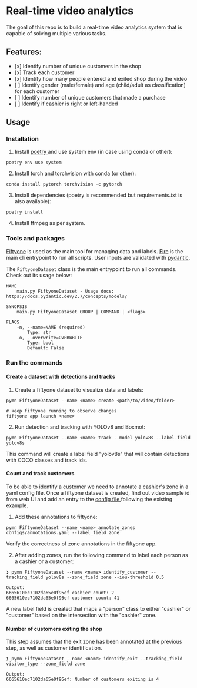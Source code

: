 # Real-time video analytics

The goal of this repo is to build a real-time
video analytics system that is capable of solving
multiple various tasks.

## Features:

- \[x\] Identify number of unique customers in the shop
- \[x\] Track each customer
- \[x\] Identify how many people entered and exited shop during the video
- \[ \] Identify gender (male/female) and age (child/adult as classification) for each customer
- \[ \] Identify number of unique customers that made a purchase
- \[ \] Identify if cashier is right or left-handed

## Usage

### Installation

1. Install [ poetry ](https://python-poetry.org/docs/basic-usage/) and use system env (in case using conda or other):

```
poetry env use system
```

2. Install torch and torchvision with conda (or other):

```
conda install pytorch torchvision -c pytorch
```

3. Install dependencies (poetry is recommended but requirements.txt is also available):

```
poetry install
```

4. Install ffmpeg as per system.

### Tools and packages

[Fiftyone](https://docs.voxel51.com/index.html) is used as the main tool for managing data
and labels. [Fire](https://google.github.io/python-fire/guide/) is the main cli entrypoint
to run all scripts. User inputs are validated with
[pydantic](https://docs.pydantic.dev/latest/concepts/models/).

The `FiftyoneDataset` class is the main entrypoint to run all commands.
Check out its usage below:

```
NAME
    main.py FiftyoneDataset - Usage docs: https://docs.pydantic.dev/2.7/concepts/models/

SYNOPSIS
    main.py FiftyoneDataset GROUP | COMMAND | <flags>

FLAGS
    -n, --name=NAME (required)
        Type: str
    -o, --overwrite=OVERWRITE
        Type: bool
        Default: False

```

### Run the commands

#### Create a dataset with detections and tracks

1. Create a fiftyone dataset to visualize data and labels:

```
pymn FiftyoneDataset --name <name> create <path/to/video/folder>

# keep fiftyone running to observe changes
fiftyone app launch <name>
```

2. Run detection and tracking with YOLOv8 and Boxmot:

```
pymn FiftyoneDataset --name <name> track --model yolov8s --label-field yolov8s
```

This command will create a label field "yolov8s" that will contain
detections with COCO classes and track ids.

#### Count and track customers

To be able to identify a customer we need to annotate
a cashier's zone in a yaml config file. Once a fiftyone
dataset is created, find out video sample id from web UI
and add an entry to the [ config file ](configs/annotations.yaml)
following the existing example.

1. Add these annotations to fiftyone:

```
pymn FiftyoneDataset --name <name> annotate_zones configs/annotations.yaml --label_field zone
```

Verify the correctness of zone annotations in the fiftyone app.

2. After adding zones, run the following command to label
   each person as a cashier or a customer:

```
❯ pymn FiftyoneDataset --name <name> identify_customer --tracking_field yolov8s --zone_field zone --iou-threshold 0.5

Output:
6665610ec7102da65e0f95ef cashier count: 2
6665610ec7102da65e0f95ef customer count: 41
```

A new label field is created that maps a "person" class to either "cashier" or
"customer" based on the intersection with the "cashier" zone.

#### Number of customers exiting the shop

This step assumes that the exit zone has been annotated at
the previous step, as well as customer identification.

```
❯ pymn FiftyoneDataset --name <name> identify_exit --tracking_field visitor_type --zone_field zone

Output:
6665610ec7102da65e0f95ef: Number of customers exiting is 4
```
